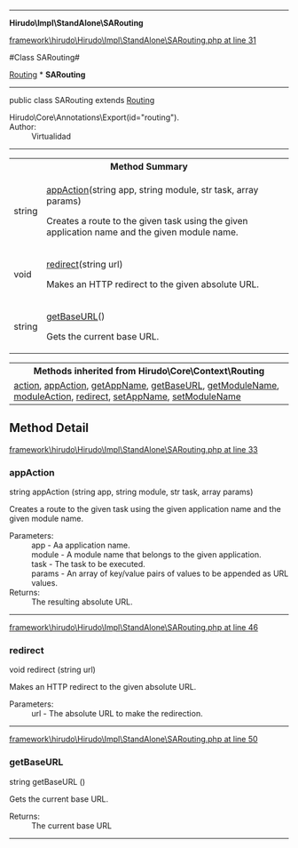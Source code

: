 

- - -

**Hirudo\Impl\StandAlone\SARouting**


<a href="https://github.com/JeyDotC/Hirudo/blob/master/framework/hirudo/Hirudo/Impl/StandAlone/SARouting.php#L31" >framework\hirudo\Hirudo\Impl\StandAlone\SARouting.php at line 31</a>

#Class SARouting#

<a href="https://github.com/JeyDotC/Hirudo-docs/blob/master/hirudo/core/context/routing.md">Routing</a>
    * **SARouting**




- - -

<p class="signature"><span class='k'>public  class</span> <span class='nx'>SARouting</span>
extends <a href="https://github.com/JeyDotC/Hirudo-docs/blob/master/hirudo/core/context/routing.md">Routing</a>

</p>

<div class="comment" id="overview_description"><p></p></div>

<dl>
<dt>Hirudo\Core\Annotations\Export(id="routing").</dt>
<dt>Author:</dt>
<dd>Virtualidad</dd>
</dl>


- - -

<table id="summary_method">
<tr><th colspan="2">Method Summary</th></tr>
<tr>
<td><span class='k'></span> <span class='nx'>string</span></td>
<td class="description"><p class="name"><a href="#appaction">appAction</a>(string app, string module, str task, array params)</p><p class="description">Creates a route to the given task using the given application name
and the given module name.</p></td>
</tr>
<tr>
<td><span class='k'></span> <span class='nx'>void</span></td>
<td class="description"><p class="name"><a href="#redirect">redirect</a>(string url)</p><p class="description">Makes an HTTP redirect to the given absolute URL.</p></td>
</tr>
<tr>
<td><span class='k'></span> <span class='nx'>string</span></td>
<td class="description"><p class="name"><a href="#getbaseurl">getBaseURL</a>()</p><p class="description">Gets the current base URL.</p></td>
</tr>
</table>

<table class="inherit">
<tr><th colspan="2">Methods inherited from Hirudo\Core\Context\Routing</th></tr>
<tr><td><a href="https://github.com/JeyDotC/Hirudo-docs/blob/master/hirudo/core/context/routing.md">action</a>, <a href="https://github.com/JeyDotC/Hirudo-docs/blob/master/hirudo/core/context/routing.md">appAction</a>, <a href="https://github.com/JeyDotC/Hirudo-docs/blob/master/hirudo/core/context/routing.md">getAppName</a>, <a href="https://github.com/JeyDotC/Hirudo-docs/blob/master/hirudo/core/context/routing.md">getBaseURL</a>, <a href="https://github.com/JeyDotC/Hirudo-docs/blob/master/hirudo/core/context/routing.md">getModuleName</a>, <a href="https://github.com/JeyDotC/Hirudo-docs/blob/master/hirudo/core/context/routing.md">moduleAction</a>, <a href="https://github.com/JeyDotC/Hirudo-docs/blob/master/hirudo/core/context/routing.md">redirect</a>, <a href="https://github.com/JeyDotC/Hirudo-docs/blob/master/hirudo/core/context/routing.md">setAppName</a>, <a href="https://github.com/JeyDotC/Hirudo-docs/blob/master/hirudo/core/context/routing.md">setModuleName</a></td></tr></table>

<h2 id="detail_method">Method Detail</h2>

<a href="https://github.com/JeyDotC/Hirudo/blob/master/framework/hirudo/Hirudo/Impl/StandAlone/SARouting.php#L33" >framework\hirudo\Hirudo\Impl\StandAlone\SARouting.php at line 33</a>

<h3 id="appAction()">appAction</h3>
<span class='k'></span> <span class='nx'>string</span> <span class='nf'>appAction</span> (string app, string module, str task, array params)

<div class="details">
<p>Creates a route to the given task using the given application name
and the given module name.</p><dl>
<dt>Parameters:</dt>
<dd>app - Aa application name.</dd>
<dd>module - A module name that belongs to the given application.</dd>
<dd>task - The task to be executed.</dd>
<dd>params - An array of key/value pairs of values to be appended as URL values.</dd>
<dt>Returns:</dt>
<dd>The resulting absolute URL.</dd>
</dl>

</div>

- - -


<a href="https://github.com/JeyDotC/Hirudo/blob/master/framework/hirudo/Hirudo/Impl/StandAlone/SARouting.php#L46" >framework\hirudo\Hirudo\Impl\StandAlone\SARouting.php at line 46</a>

<h3 id="redirect()">redirect</h3>
<span class='k'></span> <span class='nx'>void</span> <span class='nf'>redirect</span> (string url)

<div class="details">
<p>Makes an HTTP redirect to the given absolute URL.</p><dl>
<dt>Parameters:</dt>
<dd>url - The absolute URL to make the redirection.</dd>
</dl>

</div>

- - -


<a href="https://github.com/JeyDotC/Hirudo/blob/master/framework/hirudo/Hirudo/Impl/StandAlone/SARouting.php#L50" >framework\hirudo\Hirudo\Impl\StandAlone\SARouting.php at line 50</a>

<h3 id="getBaseURL()">getBaseURL</h3>
<span class='k'></span> <span class='nx'>string</span> <span class='nf'>getBaseURL</span> ()

<div class="details">
<p>Gets the current base URL.</p><dl>
<dt>Returns:</dt>
<dd>The current base URL</dd>
</dl>

</div>

- - -

